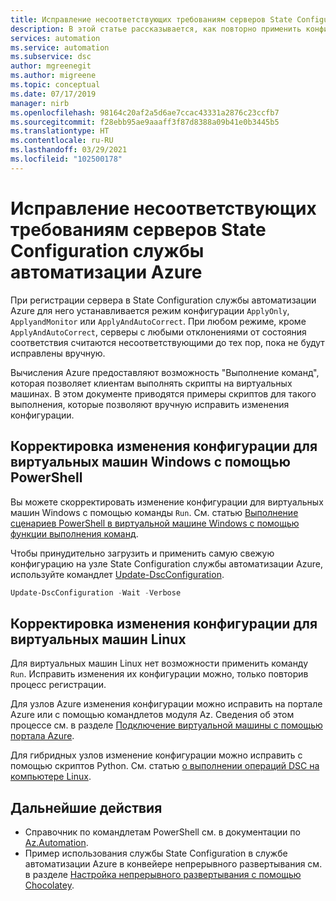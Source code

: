 ```yaml
---
title: Исправление несоответствующих требованиям серверов State Configuration службы автоматизации Azure
description: В этой статье рассказывается, как повторно применить конфигурации по запросу к серверам, на которых изменилось состояние конфигурации.
services: automation
ms.service: automation
ms.subservice: dsc
author: mgreenegit
ms.author: migreene
ms.topic: conceptual
ms.date: 07/17/2019
manager: nirb
ms.openlocfilehash: 98164c20af2a5d6ae7ccac43331a2876c23ccfb7
ms.sourcegitcommit: f28ebb95ae9aaaff3f87d8388a09b41e0b3445b5
ms.translationtype: HT
ms.contentlocale: ru-RU
ms.lasthandoff: 03/29/2021
ms.locfileid: "102500178"
---
```

# <a name="remediate-noncompliant-azure-automation-state-configuration-servers"></a>Исправление несоответствующих требованиям серверов State Configuration службы автоматизации Azure

При регистрации сервера в State Configuration службы автоматизации Azure для него устанавливается режим конфигурации `ApplyOnly`, `ApplyandMonitor` или `ApplyAndAutoCorrect`. При любом режиме, кроме `ApplyAndAutoCorrect`, серверы с любыми отклонениями от состояния соответствия считаются несоответствующими до тех пор, пока не будут исправлены вручную.

Вычисления Azure предоставляют возможность "Выполнение команд", которая позволяет клиентам выполнять скрипты на виртуальных машинах.
В этом документе приводятся примеры скриптов для такого выполнения, которые позволяют вручную исправить изменения конфигурации.

## <a name="correct-drift-of-windows-virtual-machines-using-powershell"></a>Корректировка изменения конфигурации для виртуальных машин Windows с помощью PowerShell

Вы можете скорректировать изменение конфигурации для виртуальных машин Windows с помощью команды `Run`. См. статью [Выполнение сценариев PowerShell в виртуальной машине Windows с помощью функции выполнения команд](../virtual-machines/windows/run-command.md).

Чтобы принудительно загрузить и применить самую свежую конфигурацию на узле State Configuration службы автоматизации Azure, используйте командлет [Update-DscConfiguration](/powershell/module/psdesiredstateconfiguration/update-dscconfiguration).

```powershell
Update-DscConfiguration -Wait -Verbose
```

## <a name="correct-drift-of-linux-virtual-machines"></a>Корректировка изменения конфигурации для виртуальных машин Linux

Для виртуальных машин Linux нет возможности применить команду `Run`. Исправить изменения их конфигурации можно, только повторив процесс регистрации. 

Для узлов Azure изменения конфигурации можно исправить на портале Azure или с помощью командлетов модуля Az. Сведения об этом процессе см. в разделе [Подключение виртуальной машины с помощью портала Azure](automation-dsc-onboarding.md#enable-a-vm-using-azure-portal).

Для гибридных узлов изменение конфигурации можно исправить с помощью скриптов Python. См. статью [о выполнении операций DSC на компьютере Linux](https://github.com/Microsoft/PowerShell-DSC-for-Linux#performing-dsc-operations-from-the-linux-computer).

## <a name="next-steps"></a>Дальнейшие действия

- Справочник по командлетам PowerShell см. в документации по [Az.Automation](/powershell/module/az.automation/#automation).
- Пример использования службы State Configuration в службе автоматизации Azure в конвейере непрерывного развертывания см. в разделе [Настройка непрерывного развертывания с помощью Chocolatey](automation-dsc-cd-chocolatey.md).
